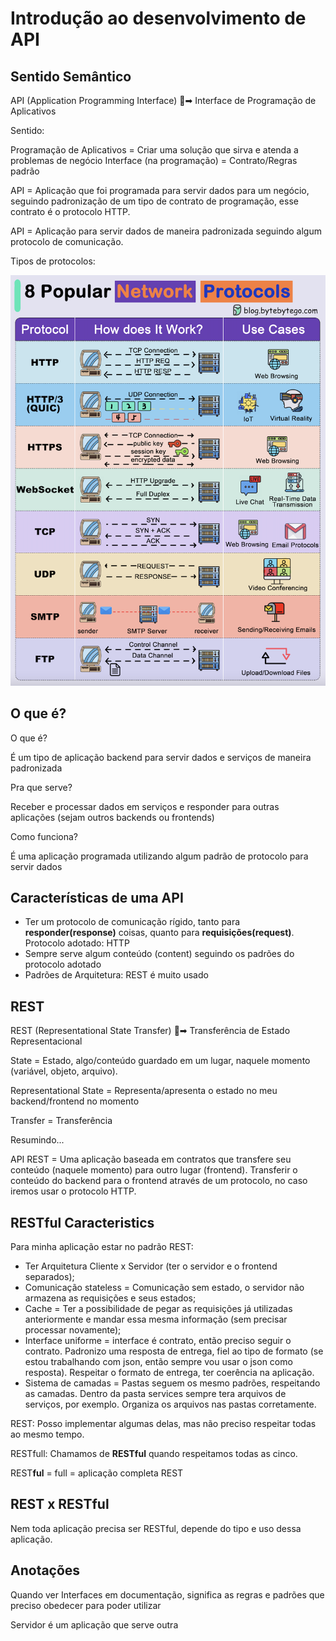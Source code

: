 # Introdução ao desenvolvimento de API

## Sentido Semântico

API (Application Programming Interface) 📃➡ Interface de Programação de Aplicativos

Sentido:

Programação de Aplicativos = Criar uma solução que sirva e atenda a problemas de negócio
Interface (na programação) = Contrato/Regras padrão 

API = Aplicação que foi programada para servir dados para um negócio, seguindo padronização de um tipo de contrato de programação, esse contrato é o protocolo HTTP. 

API = Aplicação para servir dados de maneira padronizada seguindo algum protocolo de comunicação.

Tipos de protocolos:

![8 popular network protocols](./typesProtocols.png)

## O que é?

O que é?

É um tipo de aplicação backend para servir dados e serviços de maneira padronizada

Pra que serve?

Receber e processar dados em serviços e responder para outras aplicações (sejam outros backends ou frontends)

Como funciona?

É uma aplicação programada utilizando algum padrão de protocolo para servir dados

## Características de uma API

* Ter um protocolo de comunicação rígido, tanto para **responder(response)** coisas, quanto para **requisições(request)**. Protocolo adotado: HTTP
* Sempre serve algum conteúdo (content) seguindo os padrões do protocolo adotado
* Padrões de Arquitetura: REST é muito usado

## REST

REST (Representational State Transfer) 📃➡ Transferência de Estado Representacional

State = Estado, algo/conteúdo guardado em um lugar, naquele momento (variável, objeto, arquivo). 

Representational State = Representa/apresenta o estado no meu backend/frontend no momento

Transfer = Transferência 

Resumindo...

API REST = Uma aplicação baseada em contratos que transfere seu conteúdo (naquele momento) para outro lugar (frontend). Transferir o conteúdo do backend para o frontend através de um protocolo, no caso iremos usar o protocolo HTTP.

## RESTful Caracteristics

Para minha aplicação estar no padrão REST:

* Ter Arquitetura Cliente x Servidor (ter o servidor e o frontend separados);
* Comunicação stateless = Comunicação sem estado, o servidor não armazena as requisições e seus estados;
* Cache = Ter a possibilidade de pegar as requisições já utilizadas anteriormente e mandar essa mesma informação (sem precisar processar novamente);
* Interface uniforme = interface é contrato, então preciso seguir o contrato. Padronizo uma resposta de entrega, fiel ao tipo de formato (se estou trabalhando com json, então sempre vou usar o json como resposta). Respeitar o formato de entrega, ter coerência na aplicação.
* Sistema de camadas = Pastas seguem os mesmo padrões, respeitando as camadas. Dentro da pasta services sempre tera arquivos de serviços, por exemplo. Organiza os arquivos nas pastas corretamente.

REST: Posso implementar algumas delas, mas não preciso respeitar todas ao mesmo tempo. 

RESTfull: Chamamos de **RESTful** quando respeitamos todas as cinco.

REST**ful** = full = aplicação completa REST

## REST x RESTful

Nem toda aplicação precisa ser RESTful, depende do tipo e uso dessa aplicação.

## Anotações

Quando ver Interfaces em documentação, significa as regras e padrões que preciso obedecer para poder utilizar

Servidor é um aplicação que serve outra






